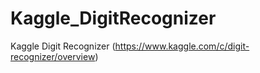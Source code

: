 # Kaggle_DigitRecognizer
Kaggle Digit Recognizer (https://www.kaggle.com/c/digit-recognizer/overview)
